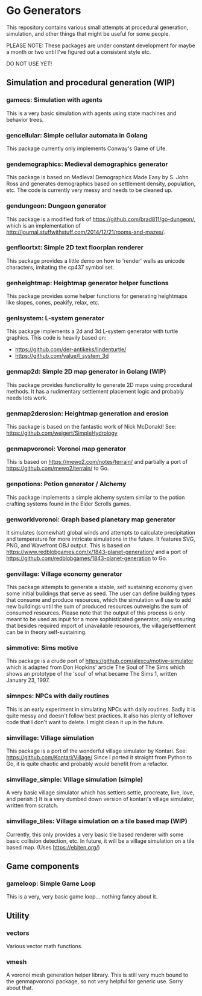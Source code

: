 # Go Generators
This repository contains various small attempts at procedural generation, simulation, and other things that might be useful for some people.

PLEASE NOTE: These packages are under constant development for maybe a month or two until I've figured out a consistent style etc.

DO NOT USE YET!

## Simulation and procedural generation (WIP)

### gamecs: Simulation with agents
This is a very basic simulation with agents using state machines and behavior trees.

### gencellular: Simple cellular automata in Golang
This package currently only implements Conway's Game of Life.

### gendemographics: Medieval demographics generator
This package is based on Medieval Demographics Made Easy by S. John Ross and generates demographics based on settlement density, population, etc.
The code is currently very messy and needs to be cleaned up.

### gendungeon: Dungeon generator
This package is a modified fork of https://github.com/brad811/go-dungeon/, which is an implementation of http://journal.stuffwithstuff.com/2014/12/21/rooms-and-mazes/.

### genfloortxt: Simple 2D text floorplan renderer
This package provides a little demo on how to 'render' walls as unicode characters, imitating the cp437 symbol set.

### genheightmap: Heightmap generator helper functions
This package provides some helper functions for generating heightmaps like slopes, cones, peakify, relax, etc.

### genlsystem: L-system generator
This package implements a 2d and 3d L-system generator with turtle graphics. This code is heavily based on:
* https://github.com/der-antikeks/lindenturtle/
* https://github.com/yalue/l_system_3d

### genmap2d: Simple 2D map generator in Golang (WIP)
This package provides functionality to generate 2D maps using procedural methods. It has a rudimentary settlement placement logic and probably needs lots work.

### genmap2derosion: Heightmap generation and erosion
This package is based on the fantastic work of Nick McDonald!
See: https://github.com/weigert/SimpleHydrology

### genmapvoronoi: Voronoi map generator
This is based on https://mewo2.com/notes/terrain/ and partially a port of https://github.com/mewo2/terrain/ to Go.

### genpotions: Potion generator / Alchemy
This package implements a simple alchemy system similar to the potion crafting systems found in the Elder Scrolls games.

### genworldvoronoi: Graph based planetary map generator
It simulates (somewhat) global winds and attempts to calculate precipitation and temperature for more intricate simulations in the future.
It features SVG, PNG, and Wavefront OBJ output.
This is based on https://www.redblobgames.com/x/1843-planet-generation/ and a port of https://github.com/redblobgames/1843-planet-generation to Go. 

### genvillage: Village economy generator
This package attempts to generate a stable, self sustaining economy given some initial buildings that serve as seed. The user can define building types that consume and produce resources, which the simulation will use to add new buildings until the sum of produced resources outweighs the sum of consumed resources. Please note that the output of this process is only meant to be used as input for a more sophisticated generator, only ensuring that besides required import of unavailable resources, the village/settlement can be in theory self-sustaining.

### simmotive: Sims motive
This package is a crude port of https://github.com/alexcu/motive-simulator which is adapted from Don Hopkins' article The Soul of The Sims which shows an prototype of the 'soul' of what became The Sims 1, written January 23, 1997.

### simnpcs: NPCs with daily routines
This is an early experiment in simulating NPCs with daily routines. Sadly it is quite messy and doesn't follow best practices. It also has plenty of leftover code that I don't want to delete. I might clean it up in the future.

### simvillage: Village simulation
This package is a port of the wonderful village simulator by Kontari. 
See: https://github.com/Kontari/Village/
Since I ported it straight from Python to Go, it is quite chaotic and probably would benefit from a refactor.

### simvillage_simple: Village simulation (simple)
A very basic village simulator which has settlers settle, procreate, live, love, and perish :) It is a very dumbed down version of kontari's village simulator, written from scratch.

### simvillage_tiles: Village simulation on a tile based map (WIP)
Currently, this only provides a very basic tile based renderer with some basic collision detection, etc. In future, it will be a village simulation on a tile based map. (Uses https://ebiten.org/)

## Game components

### gameloop: Simple Game Loop
This is a very, very basic game loop... nothing fancy about it.

## Utility

### vectors
Various vector math functions.

### vmesh
A voronoi mesh generation helper library. This is still very much bound to the genmapvoronoi package, so not very helpful for generic use. Sorry about that.